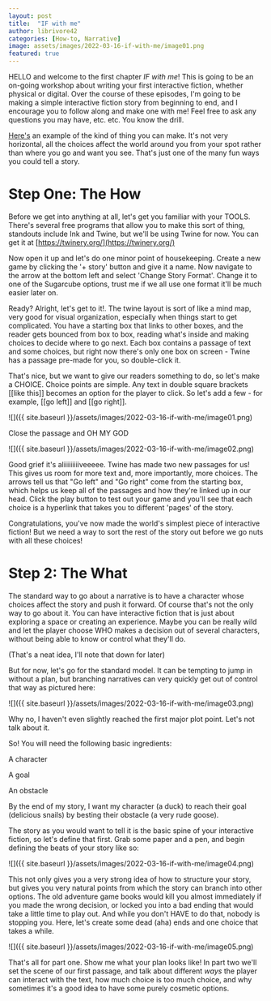 ```yaml
---
layout: post
title:  "IF with me"
author: librivore42
categories: [How-to, Narrative]
image: assets/images/2022-03-16-if-with-me/image01.png
featured: true
---
```


HELLO and welcome to the first chapter _IF with me_! This is going to be an on-going workshop about writing your first interactive fiction, whether physical or digital. Over the course of these episodes, I&#39;m going to be making a simple interactive fiction story from beginning to end, and I encourage you to follow along and make one with me! Feel free to ask any questions you may have, etc. etc. You know the drill.

[Here&#39;s](https://librivore42.itch.io/redacted) an example of the kind of thing you can make. It&#39;s not very horizontal, all the choices affect the world around you from your spot rather than where you go and want you see. That&#39;s just one of the many fun ways you could tell a story.

# Step One: The How

Before we get into anything at all, let&#39;s get you familiar with your TOOLS. There&#39;s several free programs that allow you to make this sort of thing, standouts include Ink and Twine, but we&#39;ll be using Twine for now. You can get it at [https://twinery.org/](https://twinery.org/)

Now open it up and let&#39;s do one minor point of housekeeping. Create a new game by clicking the &#39;+ story&#39; button and give it a name. Now navigate to the arrow at the bottom left and select &#39;Change Story Format&#39;. Change it to one of the Sugarcube options, trust me if we all use one format it&#39;ll be much easier later on.

Ready? Alright, let&#39;s get to it!. The twine layout is sort of like a mind map, very good for visual organization, especially when things start to get complicated. You have a starting box that links to other boxes, and the reader gets bounced from box to box, reading what&#39;s inside and making choices to decide where to go next. Each box contains a passage of text and some choices, but right now there&#39;s only one box on screen - Twine has a passage pre-made for you, so double-click it.

That&#39;s nice, but we want to give our readers something to do, so let&#39;s make a CHOICE. Choice points are simple. Any text in double square brackets [[like this]] becomes an option for the player to click. So let&#39;s add a few - for example, [[go left]] and [[go right]].

![]({{ site.baseurl }}/assets/images/2022-03-16-if-with-me/image01.png)

Close the passage and OH MY GOD

![]({{ site.baseurl }}/assets/images/2022-03-16-if-with-me/image02.png)

Good grief it&#39;s aliiiiiiiiiveeeee. Twine has made two new passages for us! This gives us room for more text and, more importantly, more choices. The arrows tell us that &quot;Go left&quot; and &quot;Go right&quot; come from the starting box, which helps us keep all of the passages and how they&#39;re linked up in our head. Click the play button to test out your game and you&#39;ll see that each choice is a hyperlink that takes you to different &#39;pages&#39; of the story.

Congratulations, you&#39;ve now made the world&#39;s simplest piece of interactive fiction! But we need a way to sort the rest of the story out before we go nuts with all these choices!

# Step 2: The What

The standard way to go about a narrative is to have a character whose choices affect the story and push it forward. Of course that&#39;s not the only way to go about it. You can have interactive fiction that is just about exploring a space or creating an experience. Maybe you can be really wild and let the player choose WHO makes a decision out of several characters, without being able to know or control what they&#39;ll do.

(That&#39;s a neat idea, I&#39;ll note that down for later)

But for now, let&#39;s go for the standard model. It can be tempting to jump in without a plan, but branching narratives can very quickly get out of control that way as pictured here:

![]({{ site.baseurl }}/assets/images/2022-03-16-if-with-me/image03.png)

Why no, I haven&#39;t even slightly reached the first major plot point. Let&#39;s not talk about it.

So! You will need the following basic ingredients:

A character

A goal

An obstacle

By the end of my story, I want my character (a duck) to reach their goal (delicious snails) by besting their obstacle (a very rude goose).

The story as you would want to tell it is the basic spine of your interactive fiction, so let&#39;s define that first. Grab some paper and a pen, and begin defining the beats of your story like so:

![]({{ site.baseurl }}/assets/images/2022-03-16-if-with-me/image04.png)

This not only gives you a very strong idea of how to structure your story, but gives you very natural points from which the story can branch into other options. The old adventure game books would kill you almost immediately if you made the wrong decision, or locked you into a bad ending that would take a little time to play out. And while you don&#39;t HAVE to do that, nobody is stopping you. Here, let&#39;s create some dead (aha) ends and one choice that takes a while.

![]({{ site.baseurl }}/assets/images/2022-03-16-if-with-me/image05.png)

That&#39;s all for part one. Show me what your plan looks like! In part two we&#39;ll set the scene of our first passage, and talk about different _ways_ the player can interact with the text, how much choice is too much choice, and why sometimes it&#39;s a good idea to have some purely cosmetic options.
